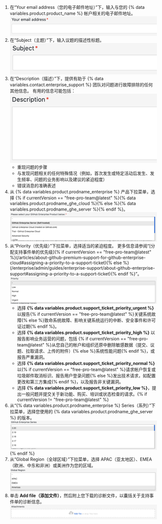1. 在“Your email address（您的电子邮件地址）”下，输入与您的 {% data variables.product.product_name %} 帐户相关的电子邮件地址。 ![您的电子邮件地址字段](/assets/images/enterprise/support/support-ticket-email-address-field.png)
1. 在“Subject（主题）”下，输入议题的描述性标题。 ![主题字段](/assets/images/enterprise/support/support-ticket-subject-field.png)
1. 在“Description（描述）”下，提供有助于 {% data variables.contact.enterprise_support %} 团队对问题进行故障排除的任何其他信息。 有用的信息可能包括： ![描述字段](/assets/images/enterprise/support/support-ticket-description-field.png)
    - 重现问题的步骤
    - 与发现问题相关的任何特殊情况（例如，首次发生或特定活动后发生、发生频率、问题的业务影响以及建议的紧迫程度）
    - 错误消息的准确表述
1. 从 {% data variables.product.prodname_enterprise %} 产品下拉菜单，选择 {% if currentVersion == "free-pro-team@latest" %}{% data variables.product.prodname_ghe_cloud %}{% else %}{% data variables.product.prodname_ghe_server %}{% endif %}。 ![优先级下拉菜单](/assets/images/enterprise/support/support-ticket-ghe-product.png)
1. 从“Priority（优先级）”下拉菜单，选择适当的紧迫程度。 更多信息请参阅“[分配支持事件单的优先级]{% if currentVersion == "free-pro-team@latest" %}(/articles/about-github-premium-support-for-github-enterprise-cloud#assigning-a-priority-to-a-support-ticket){% else %}(/enterprise/admin/guides/enterprise-support/about-github-enterprise-support#assigning-a-priority-to-a-support-ticket){% endif %}”。 ![优先级下拉菜单](/assets/images/enterprise/support/support-ticket-priority.png)
    - 选择 **{% data variables.product.support_ticket_priority_urgent %}** 以报告{% if currentVersion == "free-pro-team@latest" %}关键系统故障{% else %}致命系统故障、影响关键系统运行的中断、安全事件和许可证过期{% endif %}。
    - 选择 **{% data variables.product.support_ticket_priority_high %}** 以报告影响业务运营的问题，包括 {% if currentVersion == "free-pro-team@latest" %}从您自己的帐户和组织还原中删除敏感数据（提交、议题、拉取请求、上传的附件）{% else %}系统性能问题{% endif %}，或报告严重漏洞。
    - 选择 **{% data variables.product.support_ticket_priority_normal %}** 以{% if currentVersion == "free-pro-team@latest" %}请求帐户恢复或垃圾邮件取消标识、报告用户登录问题{% else %}发出技术请求，如配置更改和第三方集成{% endif %}，以及报告非关键漏洞。
    - 选择 **{% data variables.product.support_ticket_priority_low %}**，提出一般问题并提交关于新功能、购买、培训或状态检查的请求。{% if currentVersion != "free-pro-team@latest" %}
1. 从“{% data variables.product.prodname_enterprise %} Series（系列）”下拉菜单，选择您使用的 {% data variables.product.prodname_ghe_server %} 的版本。 ![{% data variables.product.prodname_enterprise %} 系列下拉菜单](/assets/images/enterprise/support/support-ticket-ghes-series.png)
{% endif %}
1. 从“Global Region（全球区域）”下拉菜单，选择 APAC（亚太地区）、EMEA（欧洲、中东和非洲）或美洲作为您的区域。 ![全球区域下拉菜单](/assets/images/enterprise/support/support-ticket-global-region.png)
1. 单击 **Add file（添加文件）**，然后附上您下载的诊断文件，以囊括关于支持事件单的诊断信息。 ![添加文件按钮](/assets/images/enterprise/support/support-ticket-add-file.png)
